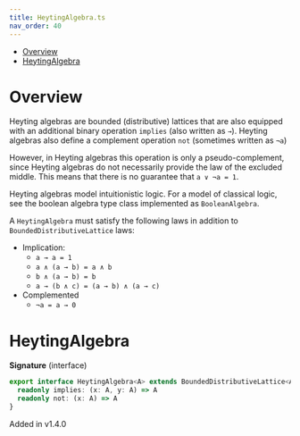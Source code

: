 ```yaml
---
title: HeytingAlgebra.ts
nav_order: 40
---
```


<!-- START doctoc generated TOC please keep comment here to allow auto update -->
<!-- DON'T EDIT THIS SECTION, INSTEAD RE-RUN doctoc TO UPDATE -->


- [Overview](#overview)
- [HeytingAlgebra](#heytingalgebra)

<!-- END doctoc generated TOC please keep comment here to allow auto update -->

# Overview

Heyting algebras are bounded (distributive) lattices that are also equipped with an additional binary operation
`implies` (also written as `→`). Heyting algebras also define a complement operation `not` (sometimes written as
`¬a`)

However, in Heyting algebras this operation is only a pseudo-complement, since Heyting algebras do not necessarily
provide the law of the excluded middle. This means that there is no guarantee that `a ∨ ¬a = 1`.

Heyting algebras model intuitionistic logic. For a model of classical logic, see the boolean algebra type class
implemented as `BooleanAlgebra`.

A `HeytingAlgebra` must satisfy the following laws in addition to `BoundedDistributiveLattice` laws:

- Implication:
  - `a → a = 1`
  - `a ∧ (a → b) = a ∧ b`
  - `b ∧ (a → b) = b`
  - `a → (b ∧ c) = (a → b) ∧ (a → c)`
- Complemented
  - `¬a = a → 0`

# HeytingAlgebra

**Signature** (interface)

```ts
export interface HeytingAlgebra<A> extends BoundedDistributiveLattice<A> {
  readonly implies: (x: A, y: A) => A
  readonly not: (x: A) => A
}
```

Added in v1.4.0
